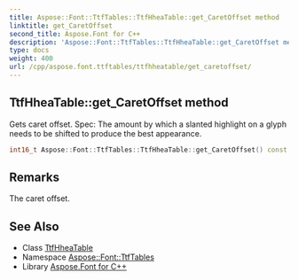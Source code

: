 ```yaml
---
title: Aspose::Font::TtfTables::TtfHheaTable::get_CaretOffset method
linktitle: get_CaretOffset
second_title: Aspose.Font for C++
description: 'Aspose::Font::TtfTables::TtfHheaTable::get_CaretOffset method. Gets caret offset. Spec: The amount by which a slanted highlight on a glyph needs to be shifted to produce the best appearance in C++.'
type: docs
weight: 400
url: /cpp/aspose.font.ttftables/ttfhheatable/get_caretoffset/
---
```

## TtfHheaTable::get_CaretOffset method


Gets caret offset. Spec: The amount by which a slanted highlight on a glyph needs to be shifted to produce the best appearance.

```cpp
int16_t Aspose::Font::TtfTables::TtfHheaTable::get_CaretOffset() const
```

## Remarks


The caret offset.
## See Also

* Class [TtfHheaTable](../)
* Namespace [Aspose::Font::TtfTables](../../)
* Library [Aspose.Font for C++](../../../)
